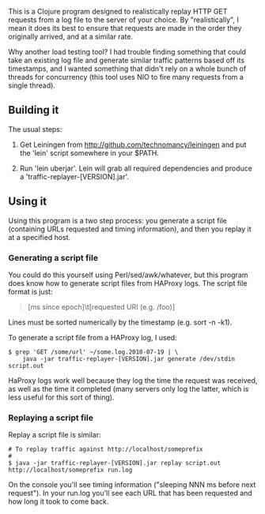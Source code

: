 This is a Clojure program designed to realistically replay HTTP GET
requests from a log file to the server of your choice.  By
"realistically", I mean it does its best to ensure that requests are
made in the order they originally arrived, and at a similar rate.

Why another load testing tool?  I had trouble finding something that
could take an existing log file and generate similar traffic patterns
based off its timestamps, and I wanted something that didn't rely on a
whole bunch of threads for concurrency (this tool uses NIO to fire
many requests from a single thread).


## Building it

The usual steps:

  1.  Get Leiningen from http://github.com/technomancy/leiningen and put
      the 'lein' script somewhere in your $PATH.

  2.  Run 'lein uberjar'.  Lein will grab
      all required dependencies and produce a 'traffic-replayer-[VERSION].jar'.



## Using it

Using this program is a two step process: you generate a script file
(containing URLs requested and timing information), and then you
replay it at a specified host.


### Generating a script file

You could do this yourself using Perl/sed/awk/whatever, but this
program does know how to generate script files from HAProxy logs.  The
script file format is just:

  > [ms since epoch]\t[requested URI (e.g. /foo)]

Lines must be sorted numerically by the timestamp (e.g. sort -n -k1).

To generate a script file from a HAProxy log, I used:

    $ grep 'GET /some/url' ~/some.log.2010-07-19 | \
        java -jar traffic-replayer-[VERSION].jar generate /dev/stdin script.out

HaProxy logs work well because they log the time the request was
received, as well as the time it completed (many servers only log the
latter, which is less useful for this sort of thing).


### Replaying a script file

Replay a script file is similar:

    # To replay traffic against http://localhost/someprefix
    #
    $ java -jar traffic-replayer-[VERSION].jar replay script.out http://localhost/someprefix run.log

On the console you'll see timing information ("sleeping NNN ms before
next request").  In your run.log you'll see each URL that has been
requested and how long it took to come back.
